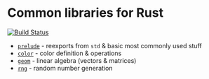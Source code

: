 # Common libraries for Rust
[![Build Status](https://travis-ci.org/kuviman/commons.svg?branch=master)](https://travis-ci.org/kuviman/commons)

- [`prelude`](https://kuviman.github.io/commons/prelude) - reexports from `std` & basic most commonly used stuff
- [`color`](https://kuviman.github.io/commons/color) - color definition & operations
- [`geom`](https://kuviman.github.io/commons/geom) - linear algebra (vectors & matrices)
- [`rng`](https://kuviman.github.io/commons/rng) - random number generation